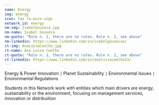 ```yaml
---
name: Energy
img: energy
icon: fas fa-euro-sign
network_id: energy
nm-img: IsabelGouveia.jpg
nm-name: Isabel Gouveia
nm-quote: "Rule n. 1, there are no rules. Rule n. 2, see above"
nm-linkedin: https://www.linkedin.com/in/isabelgouveiaa/
ct-img: AnaLuisaCoelho.jpg
ct-name: Ana Luisa Coelho
ct-quote: "Rule n. 1, there are no rules. Rule n. 2, see above"
ct-linkedin: https://www.linkedin.com/in/analuisacoelho13/
---
```


Energy & Power Innovation <code>&#124;</code> Planet Sustainability <code>&#124;</code> Environmental Issues <code>&#124;</code> Environmental Regulations

Students in this Network work with entities which main drivers are energy, sustainability or the environment, focusing on management services, innovation or distribuition